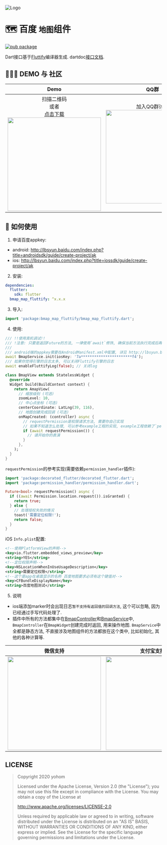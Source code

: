 ![Logo](https://github.com/fluttify-project/fluttify-core-example/blob/develop/other/Logo-Landscape.png?raw=true)

# 🗺&nbsp;百度 `地图`组件

[![pub package](https://img.shields.io/pub/v/bmap_map_fluttify.svg)](https://pub.Flutter-io.cn/packages/bmap_map_fluttify)

Dart接口基于[Fluttify](https://github.com/yohom/fluttify-core-example)编译器生成. dartdoc[接口文档](https://pub.flutter-io.cn/documentation/bmap_map_fluttify/latest/). 

## 👨🏻‍💻&nbsp;DEMO 与 社区

| Demo | QQ群 |
| :----------: | :----------: |
| 扫描二维码 <br> 或者 <br> [点击下载](https://github.com/fluttify-project/bmap_map_fluttify/blob/master/example/build/app/outputs/apk/release/app-release.apk?raw=true) </br> <img src="assets/bmap_map_fluttify_apk.png" height="300"> | 加入QQ群讨论 <br/> <img src="https://github.com/fluttify-project/fluttify-core-example/blob/develop/other/QQ%E7%BE%A4.png?raw=true" height="300"> |

## 📱&nbsp;如何使用
1. 申请百度appkey:
- android: http://lbsyun.baidu.com/index.php?title=androidsdk/guide/create-project/ak
- ios: http://lbsyun.baidu.com/index.php?title=iossdk/guide/create-project/ak

2. 安装: 
```yaml
dependencies:
  flutter:
    sdk: flutter
  bmap_map_fluttify: ^x.x.x
```

3. 导入:
```dart
import 'package:bmap_map_fluttify/bmap_map_fluttify.dart';
```

4. 使用:
```dart 
/// !!使用真机调试!!
/// !注意: 只要是返回Future的方法, 一律使用`await`修饰, 确保当前方法执行完成后再执行下一行, 在不能使用`await`修饰的环境下, 在`then`方法中执行下一步.
/// 
/// android端的appkey需要在AndroidManifest.xml中配置, 详见 http://lbsyun.baidu.com/index.php?title=androidsdk/guide/create-map/showmap
await BmapService.init(iosKey: '7a***********************f4');
/// 如果你觉得引擎的日志太多, 可以关闭Fluttify引擎的日志
await enableFluttifyLog(false); // 关闭log

class BmapView extends StatelessWidget {
  @override
  Widget build(BuildContext context) {
    return AmapView(
      // 缩放级别 (可选)
      zoomLevel: 10, 
      // 中心点坐标 (可选)
      centerCoordinate: LatLng(39, 116),
      // 地图创建完成回调 (可选)
      onMapCreated: (controller) async {
        // requestPermission是权限请求方法, 需要你自己实现 
        // 如果不知道怎么处理, 可以参考example工程的实现, example工程依赖了`permission_handler`插件.
        if (await requestPermission()) {
          // 请开始你的表演
        }
      },
    );
  }
}
```

`requestPermission`的参考实现(需要依赖`permission_handler`插件): 
```dart
import 'package:decorated_flutter/decorated_flutter.dart';
import 'package:permission_handler/permission_handler.dart';

Future<bool> requestPermission() async {
  if ((await Permission.location.request()).isGranted) {
    return true;
  } else {
    // 处理授权失败的情况
    toast('需要定位权限!');
    return false;
  }
}
```

iOS `Info.plist`配置:
```xml
<!--使用PlatformView的声明-->
<key>io.flutter.embedded_views_preview</key>
<string>YES</string>
<!--定位权限声明-->
<key>NSLocationWhenInUseUsageDescription</key>
<string>需要定位权限</string>
<!--这个是app在桌面显示的名称 百度地图要求必须有这个键值对-->
<key>CFBundleDisplayName</key>
<string>百度地图测试</string>
```

5. 说明
- ios端添加marker时会出现日志`暂不支持有返回值的回调方法`, 这个可以忽略, 因为已经通过手写代码处理了.
- 插件中所有的方法都集中在[BmapController](https://pub.dev/documentation/bmap_map_fluttify/latest/bmap_map_fluttify/BmapController-class.html)和[BmapService](https://pub.dev/documentation/bmap_map_fluttify/latest/bmap_map_fluttify/BmapService-class.html)中, `BmapController`在`BmapWidget`创建完成时返回, 用来操作地图. `BmapService`中全都是静态方法, 不直接涉及地图组件的方法都放在这个类中, 比如初始化, 其他的各种计算等.

| 微信支持 | 支付宝支持 |
| :----------: | :----------: |
| <img src="https://github.com/fluttify-project/fluttify-core-example/blob/develop/other/WechatIMG111.jpeg?raw=true" height="300"> | <img src="https://github.com/fluttify-project/fluttify-core-example/blob/develop/other/1557492318.jpg?raw=true" height="300"> |

## LICENSE
> Copyright 2020 yohom
>   
> Licensed under the Apache License, Version 2.0 (the "License");
  you may not use this file except in compliance with the License.
  You may obtain a copy of the License at
>
>    http://www.apache.org/licenses/LICENSE-2.0
> 
>  Unless required by applicable law or agreed to in writing, software
>  distributed under the License is distributed on an "AS IS" BASIS,
>  WITHOUT WARRANTIES OR CONDITIONS OF ANY KIND, either express or implied.
>  See the License for the specific language governing permissions and
>  limitations under the License.